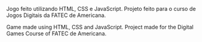 Jogo feito utilizando HTML, CSS e JavaScript. Projeto feito para o curso de Jogos Digitais da FATEC de Americana.


Game made using HTML, CSS and JavaScript. Project made for the Digital Games Course of FATEC de Americana.
